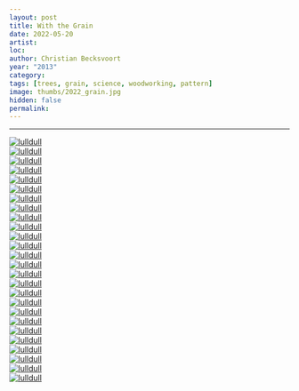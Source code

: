 ```yaml
---
layout: post
title: With the Grain
date: 2022-05-20
artist: 
loc: 
author: Christian Becksvoort
year: "2013"
category: 
tags: [trees, grain, science, woodworking, pattern]
image: thumbs/2022_grain.jpg
hidden: false
permalink:
---
```







---

<div class="post_image">
	<a href="{{ site.baseurl }}/images/posts/2022_grain/001.jpg" target="_blank">
	<img src="{{ site.baseurl }}/images/posts/2022_grain/001.jpg" alt="lulldull"></a>
</div>

<div class="post_image">
	<a href="{{ site.baseurl }}/images/posts/2022_grain/002.jpg" target="_blank">
	<img src="{{ site.baseurl }}/images/posts/2022_grain/002.jpg" alt="lulldull"></a>
</div>


<div class="post_image">
	<a href="{{ site.baseurl }}/images/posts/2022_grain/011.jpg" target="_blank">
	<img src="{{ site.baseurl }}/images/posts/2022_grain/011.jpg" alt="lulldull"></a>
</div>

<div class="post_image">
	<a href="{{ site.baseurl }}/images/posts/2022_grain/003.jpg" target="_blank">
	<img src="{{ site.baseurl }}/images/posts/2022_grain/003.jpg" alt="lulldull"></a>
</div>

<div class="post_image">
	<a href="{{ site.baseurl }}/images/posts/2022_grain/009.jpg" target="_blank">
	<img src="{{ site.baseurl }}/images/posts/2022_grain/009.jpg" alt="lulldull"></a>
</div>


<div class="post_image">
	<a href="{{ site.baseurl }}/images/posts/2022_grain/004.jpg" target="_blank">
	<img src="{{ site.baseurl }}/images/posts/2022_grain/004.jpg" alt="lulldull"></a>
</div>

<div class="post_image">
	<a href="{{ site.baseurl }}/images/posts/2022_grain/005.jpg" target="_blank">
	<img src="{{ site.baseurl }}/images/posts/2022_grain/005.jpg" alt="lulldull"></a>
</div>

<div class="post_image">
	<a href="{{ site.baseurl }}/images/posts/2022_grain/006.jpg" target="_blank">
	<img src="{{ site.baseurl }}/images/posts/2022_grain/006.jpg" alt="lulldull"></a>
</div>

<div class="post_image">
	<a href="{{ site.baseurl }}/images/posts/2022_grain/007.jpg" target="_blank">
	<img src="{{ site.baseurl }}/images/posts/2022_grain/007.jpg" alt="lulldull"></a>
</div>

<div class="post_image">
	<a href="{{ site.baseurl }}/images/posts/2022_grain/008.jpg" target="_blank">
	<img src="{{ site.baseurl }}/images/posts/2022_grain/008.jpg" alt="lulldull"></a>
</div>

<div class="post_image">
	<a href="{{ site.baseurl }}/images/posts/2022_grain/010.jpg" target="_blank">
	<img src="{{ site.baseurl }}/images/posts/2022_grain/010.jpg" alt="lulldull"></a>
</div>

<div class="post_image">
	<a href="{{ site.baseurl }}/images/posts/2022_grain/012.jpg" target="_blank">
	<img src="{{ site.baseurl }}/images/posts/2022_grain/012.jpg" alt="lulldull"></a>
</div>

<div class="post_image">
	<a href="{{ site.baseurl }}/images/posts/2022_grain/013.jpg" target="_blank">
	<img src="{{ site.baseurl }}/images/posts/2022_grain/013.jpg" alt="lulldull"></a>
</div>

<div class="post_image">
	<a href="{{ site.baseurl }}/images/posts/2022_grain/014.jpg" target="_blank">
	<img src="{{ site.baseurl }}/images/posts/2022_grain/014.jpg" alt="lulldull"></a>
</div>

<div class="post_image">
	<a href="{{ site.baseurl }}/images/posts/2022_grain/015.jpg" target="_blank">
	<img src="{{ site.baseurl }}/images/posts/2022_grain/015.jpg" alt="lulldull"></a>
</div>

<div class="post_image">
	<a href="{{ site.baseurl }}/images/posts/2022_grain/016.jpg" target="_blank">
	<img src="{{ site.baseurl }}/images/posts/2022_grain/016.jpg" alt="lulldull"></a>
</div>

<div class="post_image">
	<a href="{{ site.baseurl }}/images/posts/2022_grain/017.jpg" target="_blank">
	<img src="{{ site.baseurl }}/images/posts/2022_grain/017.jpg" alt="lulldull"></a>
</div>

<div class="post_image">
	<a href="{{ site.baseurl }}/images/posts/2022_grain/018.jpg" target="_blank">
	<img src="{{ site.baseurl }}/images/posts/2022_grain/018.jpg" alt="lulldull"></a>
</div>

<div class="post_image">
	<a href="{{ site.baseurl }}/images/posts/2022_grain/019.jpg" target="_blank">
	<img src="{{ site.baseurl }}/images/posts/2022_grain/019.jpg" alt="lulldull"></a>
</div>

<div class="post_image">
	<a href="{{ site.baseurl }}/images/posts/2022_grain/020.jpg" target="_blank">
	<img src="{{ site.baseurl }}/images/posts/2022_grain/020.jpg" alt="lulldull"></a>
</div>

<div class="post_image">
	<a href="{{ site.baseurl }}/images/posts/2022_grain/021.jpg" target="_blank">
	<img src="{{ site.baseurl }}/images/posts/2022_grain/021.jpg" alt="lulldull"></a>
</div>

<div class="post_image">
	<a href="{{ site.baseurl }}/images/posts/2022_grain/022.jpg" target="_blank">
	<img src="{{ site.baseurl }}/images/posts/2022_grain/022.jpg" alt="lulldull"></a>
</div>

<div class="post_image">
	<a href="{{ site.baseurl }}/images/posts/2022_grain/023.jpg" target="_blank">
	<img src="{{ site.baseurl }}/images/posts/2022_grain/023.jpg" alt="lulldull"></a>
</div>

<div class="post_image">
	<a href="{{ site.baseurl }}/images/posts/2022_grain/024.jpg" target="_blank">
	<img src="{{ site.baseurl }}/images/posts/2022_grain/024.jpg" alt="lulldull"></a>
</div>

<div class="post_image">
	<a href="{{ site.baseurl }}/images/posts/2022_grain/025.jpg" target="_blank">
	<img src="{{ site.baseurl }}/images/posts/2022_grain/025.jpg" alt="lulldull"></a>
</div>

<div class="post_image">
	<a href="{{ site.baseurl }}/images/posts/2022_grain/026.jpg" target="_blank">
	<img src="{{ site.baseurl }}/images/posts/2022_grain/026v.jpg" alt="lulldull"></a>
</div>

